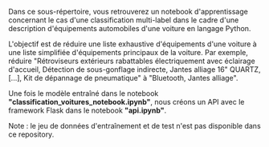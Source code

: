 Dans ce sous-répertoire, vous retrouverez un notebook d'apprentissage concernant le cas d'une classification multi-label dans le cadre d'une description d'équipements automobiles d'une voiture en langage Python. 

L'objectif est de réduire une liste exhaustive d'équipements d'une voiture à une liste simplifiée d'équipements principaux de la voiture. Par exemple, réduire "Rétroviseurs extérieurs rabattables électriquement avec éclairage d'accueil, Détection de sous-gonflage indirecte, Jantes alliage 16" QUARTZ, [...], Kit de dépannage de pneumatique" à "Bluetooth, Jantes alliage".

Une fois le modèle entraîné dans le notebook **"classification_voitures_notebook.ipynb"**, nous créons un API avec le framework Flask dans le notebook **"api.ipynb"**.

Note : le jeu de données d'entraînement et de test n'est pas disponible dans ce repository.

